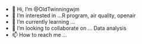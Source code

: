 - 👋 Hi, I’m @OldTwinningwjm
- 👀 I’m interested in ...R program, air quality, openair
- 🌱 I’m currently learning ...
- 💞️ I’m looking to collaborate on ... Data analysis
- 📫 How to reach me ...

<!---
OldTwinningwjm/OldTwinningwjm is a ✨ special ✨ repository because its `README.md` (this file) appears on your GitHub profile.
You can click the Preview link to take a look at your changes.
--->
